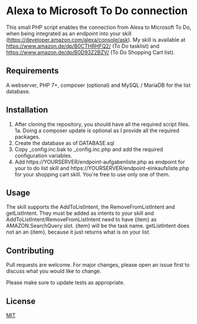 # Alexa to Microsoft To Do connection

This small PHP script enables the connection from Alexa to Microsoft To Do, when being integrated as an endpoint into your skill (https://developer.amazon.com/alexa/console/ask). My skill is available at https://www.amazon.de/dp/B0CTHRHFQ2/ (To Do tasklist) and https://www.amazon.de/dp/B0D93Z2BZV/ (To Do Shopping Cart list).

## Requirements

A webserver, PHP 7+, composer (optional) and MySQL / MariaDB for the list database.

## Installation

1. After cloning the repository, you should have all the required script files. 
1a. Doing a composer update is optional as I provide all the required packages. 
2. Create the database as of DATABASE.sql
3. Copy _config.inc.bak to _config.inc.php and add the required configuration variables.
4. Add https://YOURSERVER/endpoint-aufgabenliste.php as endpoint for your to do list skill and https://YOURSERVER/endpoint-einkaufsliste.php for your shopping cart skill. You're free to use only one of them.

## Usage

The skill supports the AddToListIntent, the RemoveFromListIntent and getListIntent. They must be added as intents to your skill and AddToListIntent/RemoveFromListIntent need to have {item} as AMAZON.SearchQuery slot. {item} will be the task name. getListIntent does not an an {item}, because it just returns what is on your list.

## Contributing

Pull requests are welcome. For major changes, please open an issue first
to discuss what you would like to change.

Please make sure to update tests as appropriate.

## License

[MIT](https://choosealicense.com/licenses/mit/)